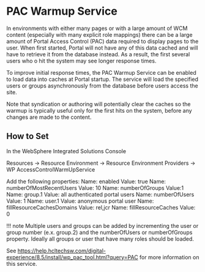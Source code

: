 # PAC Warmup Service

In environments with either many pages or with a large amount of WCM content (especially with many
explicit role mappings) there can be a large amount of Portal Access Control (PAC) data required to display
pages to the user. When first started, Portal will not have any of this data cached and will have to retrieve it
from the database instead. As a result, the first several users who o hit the system may see longer response
times.

To improve initial response times, the PAC Warmup Service can be enabled to load data into caches at
Portal startup. The service will load the specified users or groups asynchronously from the database before
users access the site.

Note that syndication or authoring will potentially clear the caches so the warmup is typically useful only
for the first hits on the system, before any changes are made to the content.

## How to Set

In the WebSphere Integrated Solutions Console

Resources -> Resource Environment -> Resource Environment Providers -> WP AccessControlWarmUpService

Add the following properties:
    Name: enabled
    Value: true
    Name: numberOfMostRecentUsers
    Value: 10
    Name: numberOfGroups
    Value:1
    Name: group.1
    Value: all authenticated portal users
    Name: numberOfUsers
    Value: 1
    Name: user.1
    Value: anonymous portal user
    Name: fillResourceCachesDomains
    Value: rel,jcr
    Name: fillResourceCaches
    Value: 0

!!! note
    Multiple users and groups can be added by incrementing the user or group number (e.x. group.2) and the numberOfUsers or numberOfGroups property. Ideally all groups or user that have many roles should be loaded.

See https://help.hcltechsw.com/digital-experience/8.5/install/wp_pac_tool.html?query=PAC for more information on this service.